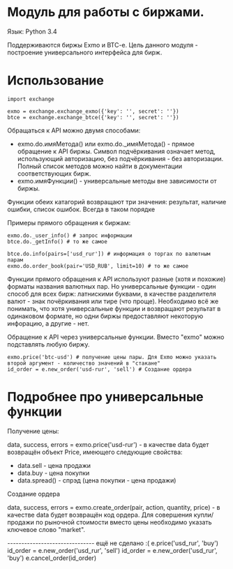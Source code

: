# Модуль для работы с биржами.

Язык: Python 3.4 

Поддерживаются биржы Exmo и BTC-e. Цель данного модуля - построение универсального интерфейса для бирж.

# Использование

```
import exchange

exmo = exchange.exchange_exmo({'key': '', secret': ''})
btce = exchange.exchange_btce({'key': '', secret': ''})
```

Обращаться к API можно двумя способами:
- exmo.do.имяМетода() или exmo.do._имяМетода() - прямое обращение к API биржы. Символ подчёркивания означает метод, использующий авторизацию, без подчёркивания - без авторизации. Полный список методов можно найти в документации соответствующих бирж.
- exmo.имяФункции() - универсальные методы вне зависимости от биржы.

Функции обеих катагорий возвращают три значения: результат, наличие ошибки, список ошибок. Всегда в таком порядке

Примеры прямого обращения к биржам:
```
exmo.do._user_info() # запрос информации 
btce.do._getInfo() # то же самое

btce.do.info(pairs=['usd_rur']) # информация о торгах по валютным парам
exmo.do.order_book(pair='USD_RUB', limit=10) # то же самое
```

Функции прямого обращения к API используют разные (хотя и похожие) форматы названия валютных пар. Но универсальные функции - один способ для всех бирж: латнискими буквами, в качестве разделителя валют - знак почёркивания или тире (что проще). Необходимо всё же понимать, что хотя универсальные функции и возвращают результат в одинаковом формате, но одни биржы предоставляют некоторую инфорацию, а другие - нет.

Обращение к API через универсальные функции. Вместо "exmo" можно подставлять любую биржу.

```
exmo.price('btc-usd') # получение цены пары. Для Exmo можно указать второй аргумент - количество значений в "стакане"
id_order = e.new_order('usd-rur', 'sell') # Создание ордера
```

# Подробнее про универсальные функции

Получение цены:

data, success, errors = exmo.price('usd-rur') - в качестве data будет возвращён объект Price, имеющего следующие свойства:
- data.sell - цена продажи
- data.buy - цена покупки
- data.spread() - спрэд (цена покупки - цена продажи)

Создание ордера

data, success, errors = exmo.create_order(pair, action, quantity, price) - в качестве data будет возвращён код ордера. Для совершения купли/продажи по рыночной стоимости вместо цены необходимо указать ключевое слово "market".




 
 
 
------------------------------- ещё не сделано :( 
e.price('usd_rur', 'buy')
id_order = e.new_order('usd_rur', 'sell')
id_order = e.new_order('usd_rur', 'buy')
e.cancel_order(id_order)